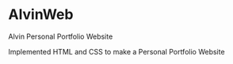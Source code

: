 # AlvinWeb
Alvin Personal Portfolio Website 

Implemented HTML and CSS to make a Personal Portfolio Website
